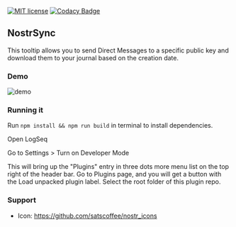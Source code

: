 [![MIT license](https://img.shields.io/badge/license-MIT-blue)](https://github.com/KoalaSat/nostros/blob/main/LICENSE)
[![Codacy Badge](https://app.codacy.com/project/badge/Grade/0eb2db99850c4fcab7fb0fd4d582a438)](https://app.codacy.com/gh/KoalaSat/logseq-nostr-sync/dashboard?utm_source=gh&utm_medium=referral&utm_content=&utm_campaign=Badge_grade)

## NostrSync

This tooltip allows you to send Direct Messages to a specific public key and download them to your journal based on the creation date.

### Demo

![demo](./demo.gif)

### Running it

Run `npm install && npm run build` in terminal to install dependencies.

Open LogSeq

Go to Settings > Turn on Developer Mode

This will bring up the "Plugins" entry in three dots more menu list on the top right of the header bar. Go to Plugins page, and you will get a button with the Load unpacked plugin label. Select the root folder of this plugin repo.

### Support

- Icon: https://github.com/satscoffee/nostr_icons
